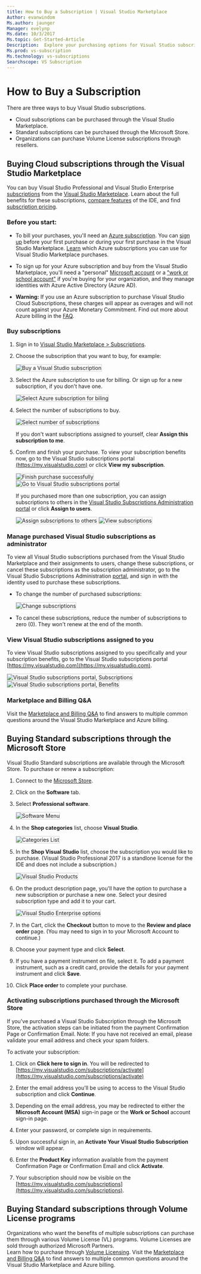 ```yaml
---
title: How to Buy a Subscription | Visual Studio Marketplace
Author: evanwindom
Ms.author: jaunger
Manager: evelynp
Ms.date: 10/3/2017
Ms.topic: Get-Started-Article
Description:  Explore your purchasing options for Visual Studio subscriptions
Ms.prod: vs-subscription
Ms.technology: vs-subscriptions
Searchscope: VS Subscription
---
```


#	How to Buy a Subscription
There are three ways to buy Visual Studio subscriptions.  
- Cloud subscriptions can be purchased through the Visual Studio Marketplace.
- Standard subscriptions can be purchased through the Microsoft Store. 
- Organizations can purchase Volume License subscriptions through resellers.  

## Buying Cloud subscriptions through the Visual Studio Marketplace
You can buy Visual Studio Professional and Visual Studio Enterprise [subscriptions](https://www.visualstudio.com/subscriptions/) 
from the [Visual Studio Marketplace](https://marketplace.visualstudio.com). 
Learn about the full benefits for these subscriptions, 
[compare features](https://www.visualstudio.com/vs/compare/) of the IDE, and find [subscription pricing](https://www.visualstudio.com/vs/pricing/).

### Before you start:

*	To bill your purchases, you'll need an [Azure subscription](https://azure.microsoft.com/en-us/pricing/purchase-options/). 
You can [sign up](https://account.windowsazure.com/Subscriptions) 
before your first purchase or during your first purchase in the Visual Studio Marketplace.
[Learn](https://docs.microsoft.com/en-us/vsts/marketplace/marketplace-billing-qa) which Azure subscriptions you can use for Visual Studio Marketplace purchases. 

*	To sign up for your Azure subscription and buy from the Visual Studio Marketplace, 
you'll need a "personal" [Microsoft account](https://www.microsoft.com/account) 
or a ["work or school account"](https://azure.microsoft.com/en-us/documentation/articles/sign-up-organization/) 
if you're buying for your organization, and they manage identities with Azure Active Directory (Azure AD).

*   **Warning:**  If you use an Azure subscription to purchase Visual Studio Cloud Subscriptions, these charges will appear as overages and will not count against your Azure Monetary Commitment. Find out more about Azure billing in the [FAQ](https://docs.microsoft.com/en-us/vsts/billing/faq-azure-billing).  

### Buy subscriptions


1.	Sign in to 
[Visual Studio Marketplace > Subscriptions](https://marketplace.visualstudio.com/subscriptions).

2.	Choose the subscription that you want to buy, for example:

	<img alt="Buy a Visual Studio subscription" src="_img/buy-vs-subscriptions/buy-vs-sub-start.png" style="border: 1px solid #CCCCCC" />

3.  Select the Azure subscription to use for billing.
Or sign up for a new subscription, if you don't have one.

	<img alt="Select Azure subscription for biling" src="_img/buy-vs-subscriptions/buy-vs-sub-Azure-sub.png" style="border: 1px solid #CCCCCC" />

4.	Select the number of subscriptions to buy.

	<img alt="Select number of subscriptions" src="_img/buy-vs-subscriptions/buy-vs-sub-users.png" style="border: 1px solid #CCCCCC" />

	If you don't want subscriptions assigned to yourself, clear **Assign this subscription to me**.

5.	Confirm and finish your purchase. 
To view your subscription benefits now, 
go to the Visual Studio subscriptions portal 
[(https://my.visualstudio.com)](https://my.visualstudio.com) or click **View my subscription**.

	<img alt="Finish purchase successfully" src="_img/buy-vs-subscriptions/buy-vs-sub-success.png" style="border: 1px solid #CCCCCC" />

	<img alt="Go to Visual Studio subscriptions portal" src="_img/buy-vs-subscriptions/view-subscription-benefits-subscriptions-portal.png" style="border: 1px solid #CCCCCC" />

	If you purchased more than one subscription, you can
	assign subscriptions to others in the 
	[Visual Studio Subscriptions Administration portal]( https://manage.visualstudio.com/cloud) or click **Assign to users**.

	<img alt="Assign subscriptions to others" src="_img/buy-vs-subscriptions/buy-vs-sub-success-many.png" style="border: 1px solid #CCCCCC" />

	<img alt="View subscriptions" src="_img/buy-vs-subscriptions/assign-subscriptions.png" style="border: 1px solid #CCCCCC" />

<a name="manage-subscriptions"></a>
###  Manage purchased Visual Studio subscriptions as administrator

To view all Visual Studio subscriptions purchased 
from the Visual Studio Marketplace and their assignments to users, 
change these subscriptions, 
or cancel these subscriptions as the subscription administrator, go to the 
Visual Studio Subscriptions Administration [portal](https://manage.visualstudio.com/cloud), 
and sign in with the identity used to purchase these subscriptions.

*   To change the number of purchased subscriptions:

    <img alt="Change subscriptions" src="_img/buy-vs-subscriptions/manage-subscriptions.png" style="border: 1px solid #CCCCCC" />

*   To cancel these subscriptions, reduce the number of subscriptions to zero (0). 
They won't renew at the end of the month.

### View Visual Studio subscriptions assigned to you

To view Visual Studio subscriptions assigned to you 
specifically and your subscription benefits, 
go to the Visual Studio subscriptions portal 
[https://my.visualstudio.com](https://my.visualstudio.com).

   <img alt="Visual Studio subscriptions portal, Subscriptions" src="_img/buy-vs-subscriptions/view-assigned-subscription-list-subscriptions-portal.png" style="border: 1px solid #CCCCCC" />

   <img alt="Visual Studio subscriptions portal, Benefits" src="_img/buy-vs-subscriptions/view-subscription-benefits-subscriptions-portal.png" style="border: 1px solid #CCCCCC" />

### Marketplace and Billing Q&A

Visit the [Marketplace and Billing Q&A](/vsts/marketplace/marketplace-billing-qa) to find answers to multiple common questions around the Visual Studio Marketplace and Azure billing. 

## Buying Standard subscriptions through the Microsoft Store
Visual Studio Standard subscriptions are available through the Microsoft Store.  To purchase or renew a subscription:

1. Connect to the [Microsoft Store](https://www.microsoft.com/store).
2. Click on the **Software** tab.
3. Select **Professional software**.

    <img alt="Software Menu" src="_img/buy-vs-subscriptions/professional-software.png" style="border: 1px solid #CCCCCC" />

4. In the **Shop categories** list, choose **Visual Studio**.

    <img alt="Categories List" src="_img/buy-vs-subscriptions/shop-categories.png" style="border: 1px solid #CCCCCC" />

5. In the **Shop Visual Studio** list, choose the subscription you would like to purchase. (Visual Studio Professional 2017 is a standlone license for the IDE and does not include a subscription.)

    <img alt="Visual Studio Products" src="_img/buy-vs-subscriptions/shop-visual-studio.png" style="border: 1px solid #CCCCCC" />

6. On the product description page, you'll have the option to purchase a new subscription or purchase a new one.  Select your desired subscription type and add it to your cart. 

    <img alt="Visual Studio Enterprise options" src="_img/buy-vs-subscriptions/enterprise-options.png" style="border: 1px solid #CCCCCC" />

7. In the Cart, click the **Checkout** button to move to the **Review and place order** page.  (You may need to sign in to your Microsoft Account to continue.) 

8. Choose your payment type and click **Select**.

9. If you have a payment instrument on file, select it.  To add a payment instrument, such as a credit card, provide the details for your payment instrument and click **Save**.

10. Click **Place order** to complete your purchase.  

### Activating subscriptions purchased through the Microsoft Store

If you've purchased a Visual Studio Subscription through the Microsoft Store, the activation steps can be initiated from the payment Confirmation Page or Confirmation Email. Note:  If you have not received an email, please validate your email address and check your spam folders.

To activate your subscription: 

1. Click on **Click here to sign in**. You will be redirected to [https://my.visualstudio.com/subscriptions/activate](https://my.visualstudio.com/subscriptions/activate)

2. Enter the email address you'll be using to access to the Visual Studio subscription and click **Continue**.

3. Depending on the email address, you may be redirected to either the **Microsoft Account (MSA)** sign-in page or the **Work or School** account sign-in page. 

4. Enter your password, or complete sign in requirements.
5. Upon successful sign in, an **Activate Your Visual Studio Subscription** window will appear.
6. Enter the **Product Key** information available from the payment Confirmation Page or Confirmation Email and click **Activate**.

7. Your subscription should now be visible on the [https://my.visualstudio.com/subscriptions](https://my.visualstudio.com/subscriptions).


## Buying Standard subscriptions through Volume License programs


Organizations who want the benefits of multiple subscriptions can purchase them through various Volume License (VL) programs.  Volume Licenses are sold through authorized Microsoft Partners.  
Learn how to purchase through [Volume Licensing](https://www.microsoft.com/Licensing/how-to-buy/how-to-buy.aspx). 
Visit the [Marketplace and Billing Q&A](/vsts/marketplace/marketplace-billing-qa) to find answers to multiple common questions around the Visual Studio Marketplace and Azure billing. 

